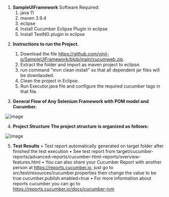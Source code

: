1) **SampleUIFramework**
Software Required:
	1) java 11
	2) maven 3.9.4
	3) eclipse
	4) Install Cucumber Eclipse Plugin in eclipse
	5) Install TestNG plugin in eclipse

2. **Instructions to run the Project.**
    1) Download the file https://github.com/vinil-p/SampleUIFramework/blob/main/cucumweb.zip.
    2) Extract the folder and import as maven project to eclipse.
    3) run command "mvn clean install" so that all dependent jar files will be downlaoded.
    4) Clean the project in Eclipse.
    5) Run Executor.java file and configure the required cucumber tags in that file.

3. **General Flow of Any Selenium Framework with POM model and Cucumber.** 


![image](https://github.com/vinil-p/SampleUIFramework/assets/20809464/f265766a-8c5c-4388-afa8-5956fc8b0eda)

4) **Project Structure The project structure is organized as follows:**


![image](https://github.com/vinil-p/SampleUIFramework/assets/20809464/e9356573-16cb-43b5-b649-c662a94c8e08)

 

5) **Test Results**
•	Test report automatically generated on target folder after finished the test execution
•	See test report from target/cucumber-reports/advanced-reports/cucumber-html-reports/overview-features.html
•	You can also share your Cucumber Report with another person at https://reports.cucumber.io, just go to src/test/resources/cucumber.properties then change the value to be true
	cucumber.publish.enabled=true
•	For more information about reports cucumber you can go to https://reports.cucumber.io/docs/cucumber-jvm

